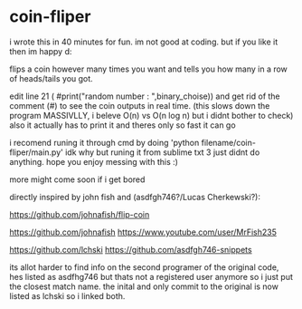 # coin-fliper


i wrote this in 40 minutes for fun.
im not good at coding.
but if you like it then im happy d:

flips a coin however many times you
want and tells you how many in a row 
of heads/tails you got.

edit line 21 
(	#print("random number : ",binary_choise)) 
and get rid of the comment (#) to see the 
coin outputs in real time. (this slows down the program MASSIVLLY, i beleve O(n) vs O(n log n) but i didnt bother to check)
also it actually has to print it and theres only so fast it can go


i recomend runing it through cmd by doing
'python filename/coin-fliper/main.py'
idk why but runing it from sublime txt 3
just didnt do anything. hope you 
enjoy messing with this :)


more might come soon if i get bored


directly inspired by john fish and (asdfgh746?/Lucas Cherkewski?):

https://github.com/johnafish/flip-coin

https://github.com/johnafish
https://www.youtube.com/user/MrFish235

https://github.com/lchski
https://github.com/asdfgh746-snippets

its allot harder to find info on the second programer
of the original code, hes listed as asdfhg746 but thats
not a registered user anymore so i just put the closest
match name. the inital and only commit to the original
is now listed as lchski so i linked both.
